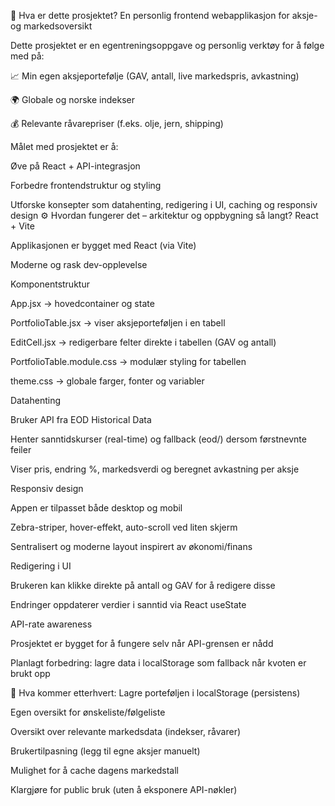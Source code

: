 📌 Hva er dette prosjektet?
En personlig frontend webapplikasjon for aksje- og markedsoversikt

Dette prosjektet er en egentreningsoppgave og personlig verktøy for å følge med på:

📈 Min egen aksjeportefølje (GAV, antall, live markedspris, avkastning)

🌍 Globale og norske indekser

💰 Relevante råvarepriser (f.eks. olje, jern, shipping)

Målet med prosjektet er å:

Øve på React + API-integrasjon

Forbedre frontendstruktur og styling

Utforske konsepter som datahenting, redigering i UI, caching og responsiv design
⚙️ Hvordan fungerer det – arkitektur og oppbygning så langt?
React + Vite

Applikasjonen er bygget med React (via Vite)

Moderne og rask dev-opplevelse

Komponentstruktur

App.jsx → hovedcontainer og state

PortfolioTable.jsx → viser aksjeporteføljen i en tabell

EditCell.jsx → redigerbare felter direkte i tabellen (GAV og antall)

PortfolioTable.module.css → modulær styling for tabellen

theme.css → globale farger, fonter og variabler

Datahenting

Bruker API fra EOD Historical Data

Henter sanntidskurser (real-time) og fallback (eod/) dersom førstnevnte feiler

Viser pris, endring %, markedsverdi og beregnet avkastning per aksje

Responsiv design

Appen er tilpasset både desktop og mobil

Zebra-striper, hover-effekt, auto-scroll ved liten skjerm

Sentralisert og moderne layout inspirert av økonomi/finans

Redigering i UI

Brukeren kan klikke direkte på antall og GAV for å redigere disse

Endringer oppdaterer verdier i sanntid via React useState

API-rate awareness

Prosjektet er bygget for å fungere selv når API-grensen er nådd

Planlagt forbedring: lagre data i localStorage som fallback når kvoten er brukt opp

🧪 Hva kommer etterhvert:
 Lagre porteføljen i localStorage (persistens)

 Egen oversikt for ønskeliste/følgeliste

 Oversikt over relevante markedsdata (indekser, råvarer)

 Brukertilpasning (legg til egne aksjer manuelt)

 Mulighet for å cache dagens markedstall

 Klargjøre for public bruk (uten å eksponere API-nøkler)